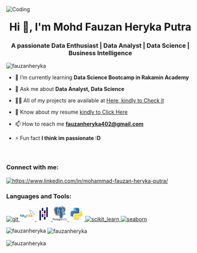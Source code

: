 <img align="left" alt="Coding" width="500" src=https://github.com/fauzanheryka/Data_Connector/assets/141212116/d2b45cad-f467-4e75-b3a8-f401f79e31b0>
<h1 align="center">Hi 👋, I'm Mohd Fauzan Heryka Putra</h1>
<h3 align="center">A passionate Data Enthusiast | Data Analyst | Data Science | Business Intelligence</h3>

<p align="left"> <img src="https://komarev.com/ghpvc/?username=fauzanheryka&label=Profile%20views&color=0e75b6&style=flat" alt="fauzanheryka" /> </p>


- 🌱 I’m currently learning **Data Science Bootcamp in Rakamin Academy**

- 💬 Ask me about **Data Analyst, Data Science**
- 👨‍💻 All of my projects are available at [Here, kindly to Check it ](https://github.com/fauzanheryka/Project-Portofolio#python-data-analysis-and-machine-learning)
- 📄 Know about my resume [kindly to Click Here](https://drive.google.com/file/d/194u0FGqAgM282Mca-ah3N_fkSwKDcgH0/view?usp=drive_link)
- 📫 How to reach me **fauzanheryka402@gmail.com**
- ⚡ Fun fact **I think im passionate :D**

<br>

<h3 align="left">Connect with me:</h3>
<p align="left">
<a href="https://www.linkedin.com/in/mohammad-fauzan-heryka-putra/" target="blank"><img align="center" src="https://raw.githubusercontent.com/rahuldkjain/github-profile-readme-generator/master/src/images/icons/Social/linked-in-alt.svg" alt="https://www.linkedin.com/in/mohammad-fauzan-heryka-putra/" height="30" width="40" /></a>
</p>

<h3 align="left">Languages and Tools:</h3>
<p align="left"> <a href="https://git-scm.com/" target="_blank" rel="noreferrer"> <img src="https://www.vectorlogo.zone/logos/git-scm/git-scm-icon.svg" alt="git" width="40" height="40"/> </a> <a href="https://www.mysql.com/" target="_blank" rel="noreferrer"> <img src="https://raw.githubusercontent.com/devicons/devicon/master/icons/mysql/mysql-original-wordmark.svg" alt="mysql" width="40" height="40"/> </a> <a href="https://pandas.pydata.org/" target="_blank" rel="noreferrer"> <img src="https://raw.githubusercontent.com/devicons/devicon/2ae2a900d2f041da66e950e4d48052658d850630/icons/pandas/pandas-original.svg" alt="pandas" width="40" height="40"/> </a> <a href="https://www.postgresql.org" target="_blank" rel="noreferrer"> <img src="https://raw.githubusercontent.com/devicons/devicon/master/icons/postgresql/postgresql-original-wordmark.svg" alt="postgresql" width="40" height="40"/> </a> <a href="https://www.python.org" target="_blank" rel="noreferrer"> <img src="https://raw.githubusercontent.com/devicons/devicon/master/icons/python/python-original.svg" alt="python" width="40" height="40"/> </a> <a href="https://scikit-learn.org/" target="_blank" rel="noreferrer"> <img src="https://upload.wikimedia.org/wikipedia/commons/0/05/Scikit_learn_logo_small.svg" alt="scikit_learn" width="40" height="40"/> </a> <a href="https://seaborn.pydata.org/" target="_blank" rel="noreferrer"> <img src="https://seaborn.pydata.org/_images/logo-mark-lightbg.svg" alt="seaborn" width="40" height="40"/> </a> </p>

<p><img align="left" src="https://github-readme-stats.vercel.app/api/top-langs?username=fauzanheryka&show_icons=true&locale=en&layout=compact" alt="fauzanheryka" /></p>

<p>&nbsp;<img align="center" src="https://github-readme-stats.vercel.app/api?username=fauzanheryka&show_icons=true&locale=en" alt="fauzanheryka" /></p>

<p><img align="center" src="https://github-readme-streak-stats.herokuapp.com/?user=fauzanheryka&" alt="fauzanheryka" /></p>
